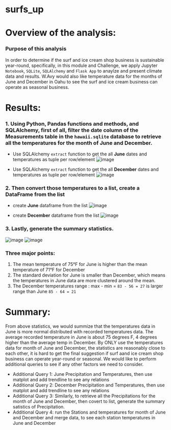 # surfs_up
# Overview of the analysis:
### Purpose of this analysis
In order to determine if the surf and ice cream shop business is sustainable year-round, specifically, in this module and Challenge, we apply Jupyter ```Notebook```, ```SQLite```, ```SQLAlchemy``` and ```Flask App``` to anaylze and present climate data and results. W.Avy would also like temperature data for the months of June and December in Oahu to see the surf and ice cream business can operate as seasonal business.

# Results:
### 1. Using Python, Pandas functions and methods, and SQLAlchemy, first of all, filter the date column of the Measurements table in the ```hawaii.sqlite``` database to retrieve all the temperatures for the month of June and December.
  - Use SQLAlchemy ```extract``` function to get the all **June** dates and temperatures as tuple per row/element
![image](https://user-images.githubusercontent.com/103073631/173224773-95110bab-1db7-4b37-8377-595e213c7fea.png)

  - Use SQLAlchemy ```extract``` function to get the all **December** dates and temperatures as tuple per row/element
![image](https://user-images.githubusercontent.com/103073631/173225162-5f1dff66-e3e8-427b-bd1c-208516550963.png)


### 2. Then convert those temperatures to a list, create a DataFrame from the list
  - create **June** dataframe from the list
![image](https://user-images.githubusercontent.com/103073631/173225216-2eb8e599-71b8-4b97-b395-8bc551408118.png)

  - create **December** dataframe from the list
![image](https://user-images.githubusercontent.com/103073631/173225250-2f90af2e-66c5-4b6d-ab54-f424e992db81.png)

### 3. Lastly, generate the summary statistics.
![image](https://user-images.githubusercontent.com/103073631/173225306-bb4780cc-2d84-4ed5-8bb5-bb19ecb13a4f.png)
![image](https://user-images.githubusercontent.com/103073631/173225322-bb054462-6979-40cb-bac0-c1c0c4c425d2.png)

### Three major points:
1. The mean temperature of 75°F for June is higher than the mean temperature of 71°F for December
2. The standard deviation for June is smaller than December, which means the temperatures in June data are more clustered around the mean.
3. The December temperatures range : max - min = ```83 - 56 = 27``` is larger range than June ```85 - 64 = 21```

# Summary:
From above statistics, we would summize that the temperatures data in June is more normal distributed with recorded temperatures data. The average recorded temperature in June is about 75 degrees F, 4 degrees higher than the average temp in December. By ONLY use the temperatures data for month of June and December, the statistics are reasonably close to each other, it is hard to get the final suggestion if surf aand ice cream shop business can operate year-round or seasonal. We would like to perform additional queries to see if any other factors we need to consider.
- Additional Query 1: June Precipitation and Temperatures, then use matplot and add trendline to see any relations
- Additional Query 2: December Precipitation and Temperatures, then use matplot and add trendline to see any relations
- Additional Query 3: Similarly, to retrieve all the Precipitations for the month of June and December, then covert to list, generate the summary satistics of Precipitation.
- Additional Query 4: run the Stations and temperatures for month of June and December and merge data, to see each station temperatures in June and December
